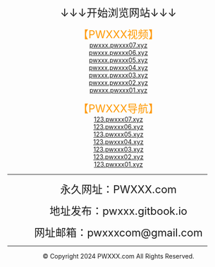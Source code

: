 <!DOCTYPE html>
<html>
<head>
    <meta charset="utf-8" />
    <meta http-equiv="X-UA-Compatible" content="IE=edge">
	<meta name="keywords" content="PWXXX,PWXXX.com,PWXXX视频,PWXXX美图,PWXXX小说,PWXXX导航" />
	<meta name="description" content="PWXXX（PWXXX.com）是一个集在线视频、美女图片、小说文学、网址导航，等等为一体的综合性网站。" />
    <meta name="viewport" content="width=device-width, initial-scale=1">
    <link rel="icon" type="image/png" href="/favicon.ico">
</head>
<body>
<div style="text-align:center;">
	<a href="https://pwxxx.com"><img src="https://pwxxxcom.github.io/logo.png" alt="" /></a>
</div>
<p style="text-align:center;">
	<span style="font-size:24px;">↓↓↓开始浏览网站↓↓↓</span> 
</p>
<p style="text-align:center;">
	<span style="color:#FF9900;font-size:24px;">【PWXXX视频】</span><br>
	<a href="https://pwxxx.pwxxx07.xyz" target="_blank">pwxxx.pwxxx07.xyz</a><br>
	<a href="https://pwxxx.pwxxx06.xyz" target="_blank">pwxxx.pwxxx06.xyz</a><br>
	<a href="https://pwxxx.pwxxx05.xyz" target="_blank">pwxxx.pwxxx05.xyz</a><br>
	<a href="https://pwxxx.pwxxx04.xyz" target="_blank">pwxxx.pwxxx04.xyz</a><br>
	<a href="https://pwxxx.pwxxx03.xyz" target="_blank">pwxxx.pwxxx03.xyz</a><br>
	<a href="https://pwxxx.pwxxx02.xyz" target="_blank">pwxxx.pwxxx02.xyz</a><br>
	<a href="https://pwxxx.pwxxx01.xyz" target="_blank">pwxxx.pwxxx01.xyz</a><br>

</p>
<p style="text-align:center;">
	<span style="color:#FF9900;font-size:24px;">【PWXXX导航】</span><br>
	<a href="https://123.pwxxx07.xyz" target="_blank">123.pwxxx07.xyz</a><br>
	<a href="https://123.pwxxx06.xyz" target="_blank">123.pwxxx06.xyz</a><br>
	<a href="https://123.pwxxx05.xyz" target="_blank">123.pwxxx05.xyz</a><br>
	<a href="https://123.pwxxx04.xyz" target="_blank">123.pwxxx04.xyz</a><br>
	<a href="https://123.pwxxx03.xyz" target="_blank">123.pwxxx03.xyz</a><br>
	<a href="https://123.pwxxx02.xyz" target="_blank">123.pwxxx02.xyz</a><br>
	<a href="https://123.pwxxx01.xyz" target="_blank">123.pwxxx01.xyz</a><br>

</p>
<hr style="width:90%" />
<p style="text-align:center;">
	<span style="font-size:24px;">永久网址：PWXXX.com</span> 
</p>

<p style="text-align:center;">
	<span style="font-size:24px;">地址发布：pwxxx.gitbook.io</span> 
</p>
<p style="text-align:center;">
	<span style="font-size:24px;">网址邮箱：pwxxxcom@gmail.com</span> 
</p>
<hr style="width:90%" />
<p style="text-align:center;">
	© Copyright 2024 PWXXX.com All Rights Reserved.
</p>
</body>
</html>
